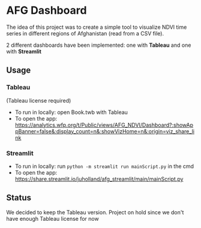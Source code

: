 # AFG Dashboard

The idea of this project was to create a simple tool to visualize NDVI time series in different regions of Afghanistan (read from a CSV file).

2 different dashboards have been implemented: one with **Tableau** and one with **Streamlit**

## Usage

 ### Tableau 
 (Tableau license required)
 - To run in locally: open Book.twb with Tableau
 - To open the app:  https://analytics.wfp.org/t/Public/views/AFG_NDVI/Dashboard?:showAppBanner=false&:display_count=n&:showVizHome=n&:origin=viz_share_link
 
  ### Streamlit
 - To run in locally: run `python -m streamlit run mainScript.py` in the cmd
 - To open the app:  https://share.streamlit.io/juholland/afg_streamlit/main/mainScript.py
 
 
## Status

We decided to keep the Tableau version. 
Project on hold since we don't have enough Tableau license for now





